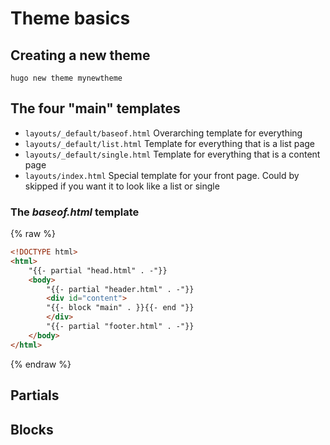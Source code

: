 # Theme basics

## Creating a new theme

```
hugo new theme mynewtheme
```

## The four "main" templates
* `layouts/_default/baseof.html` Overarching template for everything
* `layouts/_default/list.html` Template for everything that is a list page
* `layouts/_default/single.html` Template for everything that is a content page
* `layouts/index.html` Special template for your front page. Could by skipped if you want it to look like a list or single

### The _baseof.html_ template
{% raw  %}
```html
<!DOCTYPE html>
<html>
    "{{- partial "head.html" . -"}}
    <body>
        "{{- partial "header.html" . -"}}
        <div id="content">
        "{{- block "main" . }}{{- end "}}
        </div>
        "{{- partial "footer.html" . -"}}
    </body>
</html>
```
{% endraw  %}

## Partials

## Blocks
